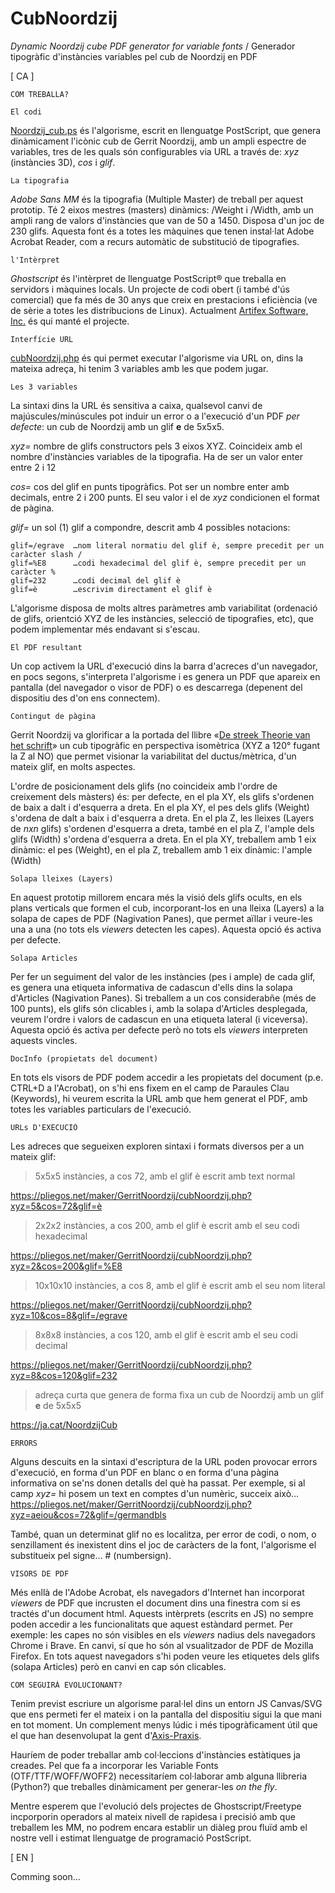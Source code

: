 # CubNoordzij
  *Dynamic Noordzij cube PDF generator for variable fonts* / Generador tipogràfic d'instàncies variables pel cub de Noordzij en PDF


\[ CA ]

	COM TREBALLA?

```El codi```

[Noordzij_cub.ps](https://github.com/marcantonifemfum/CubNoordzij/blob/main/Noordzij_cub.ps) és l'algorisme, escrit en llenguatge PostScript, que genera dinàmicament l'icònic cub de Gerrit Noordzij, amb un ampli espectre de variables, tres de les quals són configurables via URL a través de: *xyz* (instàncies 3D), *cos* i *glif*.


```La tipografia```

*Adobe Sans MM* és la tipografia (Multiple Master) de treball per aquest prototip. Té 2 eixos mestres (masters) dinàmics: /Weight i /Width, amb un ampli rang de valors d'instàncies que van de 50 a 1450. Disposa d'un joc de 230 glifs. Aquesta font és a totes les màquines que tenen instal·lat Adobe Acrobat Reader, com a recurs automàtic de substitució de tipografies.


```l'Intèrpret```

*Ghostscript* és l'intèrpret de llenguatge PostScript® que treballa en servidors i màquines locals. Un projecte de codi obert (i també d'ús comercial) que fa més de 30 anys que creix en prestacions i eficiència (ve de sèrie a totes les distribucions de Linux). Actualment [Artifex Software, Inc.](https://ghostscript.com/) és qui manté el projecte.


```Interfície URL```

[cubNoordzij.php](https://github.com/marcantonifemfum/CubNoordzij/blob/main/cubNoordzij.php) és qui permet executar l'algorisme via URL on, dins la mateixa adreça, hi tenim 3 variables amb les que podem jugar.


```Les 3 variables```

La sintaxi dins la URL és sensitiva a caixa, qualsevol canvi de majúscules/minúscules pot induir un error o a l'execució d'un PDF *per defecte*: un cub de Noordzij amb un glif **e** de 5x5x5.

*xyz=* nombre de glifs constructors pels 3 eixos XYZ. Coincideix amb el nombre d'instàncies variables de la tipografia. Ha de ser un valor enter entre 2 i 12

*cos=* cos del glif en punts tipogràfics. Pot ser un nombre enter amb decimals, entre 2 i 200 punts. El seu valor i el de *xyz* condicionen el format de pàgina.

*glif=* un sol (1) glif a compondre, descrit amb 4 possibles notacions:

	glif=/egrave  …nom literal normatiu del glif è, sempre precedit per un caràcter slash /
	glif=%E8      …codi hexadecimal del glif è, sempre precedit per un caràcter %
	glif=232      …codi decimal del glif è
	glif=è        …escrivim directament el glif è
	
L'algorisme disposa de molts altres paràmetres amb variabilitat (ordenació de glifs, orientció XYZ de les instàncies, selecció de tipografies, etc), que podem implementar més endavant si s'escau.

	
```El PDF resultant```

Un cop activem la URL d'execució dins la barra d'acreces d'un navegador, en pocs segons, s'interpreta l'algorisme i es genera un PDF que apareix en pantalla (del navegador o visor de PDF) o es descarrega (depenent del dispositiu des d'on ens connectem).

	Contingut de pàgina
	
Gerrit Noordzij va glorificar a la portada del llibre «[De streek Theorie van het schrift](https://www.typemag.org/images/uploads/Noordzij_Streek_original_cover.jpg)» un cub tipogràfic en perspectiva isomètrica (XYZ a 120° fugant la Z al NO) que permet visionar la variabilitat del ductus/mètrica, d'un mateix glif, en molts aspectes.

L'ordre de posicionament dels glifs (no coincideix amb l'ordre de creixement dels màsters) és: per defecte, en el pla XY, els glifs s'ordenen de baix a dalt i d'esquerra a dreta. En el pla XY, el pes dels glifs (Weight) s'ordena de dalt a baix i d'esquerra a dreta. En el pla Z, les lleixes (Layers de *nxn* glifs) s'ordenen d'esquerra a dreta, també en el pla Z, l'ample dels glifs (Width) s'ordena d'esquerra a dreta. En el pla XY, treballem amb 1 eix dinàmic: el pes (Weight), en el pla Z, treballem amb 1 eix dinàmic: l'ample (Width)

	Solapa lleixes (Layers)
	
En aquest prototip millorem encara més la visió dels glifs ocults, en els plans verticals que formen el cub, incorporant-los en una lleixa (Layers) a la solapa de capes de PDF (Nagivation Panes), que permet aïllar i veure-les una a una (no tots els *viewers* detecten les capes). Aquesta opció és activa per defecte.

	Solapa Articles
	
Per fer un seguiment del valor de les instàncies (pes i ample) de cada glif, es genera una etiqueta informativa de cadascun d'ells dins la solapa d'Articles (Nagivation Panes). Si treballem a un cos considerabñe (més de 100 punts), els glifs són clicables i, amb la solapa d'Articles desplegada, veurem l'ordre i valors de cadascun en una etiqueta lateral (i viceversa). Aquesta opció és activa per defecte però no tots els *viewers* interpreten aquests vincles.

	DocInfo (propietats del document) 
	
En tots els visors de PDF podem accedir a les propietats del document (p.e. CTRL+D a l'Acrobat), on s'hi ens fixem en el camp de Paraules Clau (Keywords), hi veurem escrita la URL amb que hem generat el PDF, amb totes les variables particulars de l'execució.

	URLs D'EXECUCIÓ

Les adreces que segueixen exploren sintaxi i formats diversos per a un mateix glif:

> 5x5x5 instàncies, a cos 72, amb el glif è escrit amb text normal

https://pliegos.net/maker/GerritNoordzij/cubNoordzij.php?xyz=5&cos=72&glif=è

> 2x2x2 instàncies, a cos 200, amb el glif è escrit amb el seu codi hexadecimal

https://pliegos.net/maker/GerritNoordzij/cubNoordzij.php?xyz=2&cos=200&glif=%E8

> 10x10x10 instàncies, a cos 8, amb el glif è escrit amb el seu nom literal

https://pliegos.net/maker/GerritNoordzij/cubNoordzij.php?xyz=10&cos=8&glif=/egrave

> 8x8x8 instàncies, a cos 120, amb el glif è escrit amb el seu codi decimal

https://pliegos.net/maker/GerritNoordzij/cubNoordzij.php?xyz=8&cos=120&glif=232

> adreça curta que genera de forma fixa un cub de Noordzij amb un glif **e** de 5x5x5

https://ja.cat/NoordzijCub



	ERRORS

Alguns descuits en la sintaxi d'escriptura de la URL poden provocar errors d'execució, en forma d'un PDF en blanc o en forma d'una pàgina informativa on se'ns donen detalls del què ha passat. Per exemple, si al camp *xyz=* hi posem un text en comptes d'un numèric, succeix això… https://pliegos.net/maker/GerritNoordzij/cubNoordzij.php?xyz=aeiou&cos=72&glif=/germandbls

També, quan un determinat glif no es localitza, per error de codi, o nom, o senzillament és inexistent dins el joc de caràcters de la font, l'algorisme el substitueix pel signe… # (numbersign).


	VISORS DE PDF

Més enllà de l'Adobe Acrobat, els navegadors d'Internet han incorporat *viewers* de PDF que incrusten el document dins una finestra com si es tractés d'un document html. Aquests intèrprets (escrits en JS) no sempre poden accedir a les funcionalitats que aquest estàndard permet. Per exemple: les capes no són visibles en els *viewers* nadius dels navegadors Chrome i Brave. En canvi, sí que ho són al vsualitzador de PDF de Mozilla Firefox. En tots aquest navegadors s'hi poden veure les etiquetes dels glifs (solapa Articles) però en canvi en cap són clicables.

	COM SEGUIRÀ EVOLUCIONANT?

Tenim previst escriure un algorisme paral·lel dins un entorn JS Canvas/SVG que ens permeti fer el mateix i on la pantalla del dispositiu sigui la que mani en tot moment. Un complement menys lúdic i més tipogràficament útil que el que han desenvolupat la gent d'[Axis-Praxis](https://www.axis-praxis.org/playground/cube/).

Hauríem de poder treballar amb col·leccions d'instàncies estàtiques ja creades. Pel que fa a incorporar les Variable Fonts (OTF/TTF/WOFF/WOFF2) necessitaríem col·laborar amb alguna llibreria (Python?) que treballes dinàmicament per generar-les *on the fly*.

Mentre esperem que l'evolució dels projectes de Ghostscript/Freetype incporporin operadors al mateix nivell de rapidesa i precisió amb que treballem les MM, no podrem encara establir un diàleg prou fluïd amb el nostre vell i estimat llenguatge de programació PostScript.


\[ EN ]

Comming soon…
